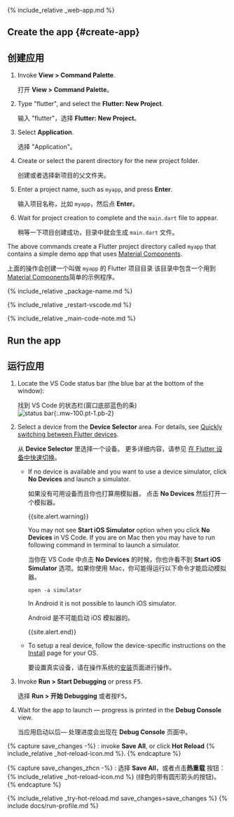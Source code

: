 <div class="tab-pane" id="vscode" role="tabpanel" aria-labelledby="vscode-tab" markdown="1">

{% include_relative _web-app.md  %}

## Create the app {#create-app}

## 创建应用

  1. Invoke **View > Command Palette**.

     打开 **View > Command Palette**。

  1. Type "flutter", and select the **Flutter: New Project**.

     输入 "flutter"，选择 **Flutter: New Project**。

  1. Select **Application**.

     选择 "Application"。

  1. Create or select the parent directory for the new project folder.

     创建或者选择新项目的父文件夹。

  1. Enter a project name, such as `myapp`, and press **Enter**.

     输入项目名称，比如 `myapp`，然后点 **Enter**。

  1. Wait for project creation to complete and the `main.dart`
     file to appear.

     稍等一下项目创建成功，目录中就会生成 `main.dart` 文件。

The above commands create a Flutter project directory called `myapp` that
contains a simple demo app that uses [Material Components][].

上面的操作会创建一个叫做 `myapp` 的 Flutter 项目目录
该目录中包含一个用到 [Material Components][]简单的示例程序。

{% include_relative _package-name.md  %}

{% include_relative _restart-vscode.md %}

{% include_relative _main-code-note.md  %}

## Run the app

## 运行应用

 1. Locate the VS Code status bar (the blue bar at the bottom of the
    window):<br>
    
    找到 VS Code 的状态栏(窗口底部蓝色的条)<br> 
    ![status bar][]{:.mw-100.pt-1.pb-2}

 1. Select a device from the **Device Selector** area.
    For details, see [Quickly switching between Flutter devices][].
  
    从 **Device Selector** 里选择一个设备。
    更多详细内容，请参见 [在 Flutter 设备中快速切换][Quickly switching between Flutter devices]。
    
    - If no device is available and you want to use a device simulator,
      click **No Devices** and launch a simulator.

      如果没有可用设备而且你也打算用模拟器，
      点击 **No Devices** 然后打开一个模拟器。
      
      {{site.alert.warning}}

      You may not see **Start iOS Simulator** option when you click **No Devices** in VS Code. If you are on Mac then you may have to run following command in terminal to launch a simulator.

      当你在 VS Code 中点击 **No Devices** 的时候，你也许看不到 **Start iOS Simulator** 选项。如果你使用 Mac，你可能得运行以下命令才能启动模拟器。

      ```
      open -a simulator
      ```

      In Android it is not possible to launch iOS simulator.

      Android 是不可能启动 iOS 模拟器的。

      {{site.alert.end}}

    - To setup a real device, follow the device-specific instructions on the
      [Install][] page for your OS.

      要设置真实设备，请在操作系统的[安装][Install]页面进行操作。

 1. Invoke **Run > Start Debugging** or press <kbd>F5</kbd>.
    
    选择 **Run > 开始 Debugging** 或者按<kbd>F5</kbd>。
    
 1. Wait for the app to launch &mdash; progress is printed
    in the **Debug Console** view.
    
    当应用启动以后&mdash; 处理进度会出现在 **Debug Console** 页面中。

{% capture save_changes -%}
 : invoke **Save All**, or click **Hot Reload**
 {% include_relative _hot-reload-icon.md %}.
{% endcapture %}

{% capture save_changes_zhcn -%}
  : 选择 **Save All**，或者点击**热重载** 按钮：
  {% include_relative _hot-reload-icon.md %}
  (绿色的带有圆形箭头的按钮)。
{% endcapture %}

{% include_relative _try-hot-reload.md save_changes=save_changes %}
{% include docs/run-profile.md %}

[Install]: {{site.url}}/get-started/install
[Material Components]: {{site.material}}/guidelines
[Quickly switching between Flutter devices]: https://dartcode.org/docs/quickly-switching-between-flutter-devices
[在 Flutter 设备中快速切换]: https://dartcode.org/docs/quickly-switching-between-flutter-devices
[安装]: {{site.url}}/get-started/install
[status bar]: /assets/images/docs/tools/vs-code/device_status_bar.png
[trusted your computer]: {{site.url}}/get-started/install/macos#trust
</div>

